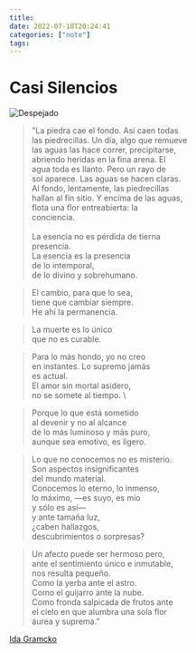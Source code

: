 ```yaml
---
title:  
date: 2022-07-18T20:24:41 
categories: ["note"] 
tags: 
---
```



# Casi Silencios


![Despejado](https://i.imgur.com/PMZhdP2.jpg "En em campo, un atardecer de invierno")


>"La piedra cae el fondo. Así caen todas \
>las piedrecillas. Un día, algo que remueve \
>las aguas las hace correr, precipitarse, \
>abriendo heridas en la fina arena. El \
>agua toda es llanto. Pero un rayo de \
>sol aparece. Las aguas se hacen claras. \
>Al fondo, lentamente, las piedrecillas \
>hallan al fin sitio. Y encima de las aguas, \
>flota una flor entreabierta: la \
>conciencia. \
\
>La esencia no es pérdida de tierna \
>presencia. \
>La esencia es la presencia \
>de lo intemporal, \
>de lo divino y sobrehumano. 

>El cambio, para que lo sea, \
>tiene que cambiar siempre. \
>He ahí la permanencia. 

>La muerte es lo único \
>que no es curable. 

>Para lo más hondo, yo no creo \
>en instantes. Lo supremo jamás \
>es actual. \
>El amor sin mortal asidero, \
>no se somete al tiempo. \

>Porque lo que está sometido \
>al devenir y no al alcance \
>de lo más luminoso y más puro, \
>aunque sea emotivo, es ligero. 

>Lo que no conocemos no es misterio. \
>Son aspectos insignificantes \
>del mundo material.  
>Conocemos lo eterno, lo inmenso, \
>lo máximo, —es suyo, es mío \
>y sólo es así— \
>y ante tamaña luz, \
>¿caben hallazgos, \
>descubrimientos o sorpresas? 

>Un afecto puede ser hermoso pero, \
>ante el sentimiento único e inmutable, \
>nos resulta pequeño. \
>Como la yerba ante el astro. \
>Como el guijarro ante la nube. \
>Como fronda salpicada de frutos ante \
>el cielo en que alumbra una sola flor \
>áurea y suprema." 


 [Ida Gramcko](https://vomiteunconejito.wordpress.com/2020/02/26/poemas-de-ida-gramcko/)

